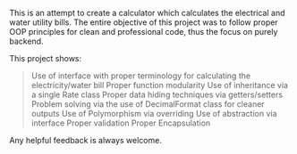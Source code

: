 This is an attempt to create a calculator which calculates the electrical and water utility bills.
The entire objective of this project was to follow proper OOP principles for clean and professional code, thus the focus on purely backend.

This project shows:
>Use of interface with proper terminology for calculating the electricity/water bill
>Proper function modularity
>Use of inheritance via a single Rate class
>Proper data hiding techniques via getters/setters
>Problem solving via the use of DecimalFormat class for cleaner outputs
>Use of Polymorphism via overriding
>Use of abstraction via interface
>Proper validation
>Proper Encapsulation


Any helpful feedback is always welcome.

